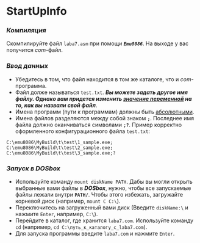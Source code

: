 # StartUpInfo
### _Компиляция_
Скомпилируйте файл `laba7.asm` при помощи ***`Emu8086`***. На выходе у вас получится _com_-файл. 
### _Ввод данных_
* Убедитесь в том, что файл находится в том же каталоге, что и _com_-программа.
* Файл долже называться `test.txt`. ***Вы можете задать другое имя файлу. Однако вам придется изменить [значение переменной](https://github.com/pinkyfox/asm/blob/4d00123afdeb8a05d2b09b8b5714580bcb509303/laba-7/laba7.asm#L185) на то, как вы назвали свой файл***.
* Имена программ (пути к программам) должны быть [абсолютными](https://docs.microsoft.com/ru-ru/dotnet/standard/io/file-path-formats).
* Имена файлов разделяются между собой знаком **`;`**. Последнее имя файла должно оканчиваться символами **`;?`**. Пример корректно оформленного конфигурационного файла `test.txt`:
```
C:\emu8086\MyBuild\t\test\1_sample.exe;
C:\emu8086\MyBuild\t\test\2_sample.exe;
C:\emu8086\MyBuild\t\test\3_sample.exe;?
```
### _Запуск в DOSbox_
* Используйте команду `mount diskName PATH`. Дабы вы могли открыть выбранные вами файлы в ***DOSbox***, нужно, чтобы все запускаемые файлы лежали внутри **`PATH/`**. Чтобы этого избежать, загружайте корневой диск (например, `mount C C:\`).
* Переключитесь на загруженный вами диск (Введите `diskName:\` и нажмите `Enter`, например, `C:\`).
* Перейдите в каталог, где хранится `laba7.com`. Используйте команду `cd` (например, `cd C:\путь_к_каталогу_с_laba7.com`).
* Для запуска программы введите `laba7.com` и нажмите `Enter`. 
